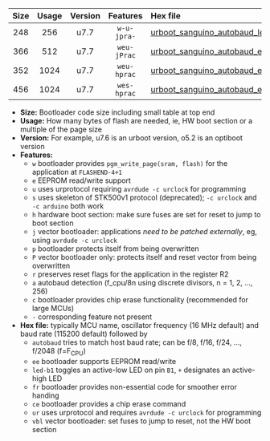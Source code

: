 |Size|Usage|Version|Features|Hex file|
|:-:|:-:|:-:|:-:|:--|
|248|256|u7.7|`w-u-jpra-`|[urboot_sanguino_autobaud_led+b0_ur_vbl.hex](https://raw.githubusercontent.com/stefanrueger/urboot.hex/main/boards/sanguino/autobaud/urboot_sanguino_autobaud_led+b0_ur_vbl.hex)|
|366|512|u7.7|`weu-jPrac`|[urboot_sanguino_autobaud_ee_led+b0_fr_ce_ur_vbl.hex](https://raw.githubusercontent.com/stefanrueger/urboot.hex/main/boards/sanguino/autobaud/urboot_sanguino_autobaud_ee_led+b0_fr_ce_ur_vbl.hex)|
|352|1024|u7.7|`weu-hprac`|[urboot_sanguino_autobaud_ee_led+b0_fr_ce_ur.hex](https://raw.githubusercontent.com/stefanrueger/urboot.hex/main/boards/sanguino/autobaud/urboot_sanguino_autobaud_ee_led+b0_fr_ce_ur.hex)|
|456|1024|u7.7|`wes-hprac`|[urboot_sanguino_autobaud_ee_led+b0_fr_ce.hex](https://raw.githubusercontent.com/stefanrueger/urboot.hex/main/boards/sanguino/autobaud/urboot_sanguino_autobaud_ee_led+b0_fr_ce.hex)|

- **Size:** Bootloader code size including small table at top end
- **Usage:** How many bytes of flash are needed, ie, HW boot section or a multiple of the page size
- **Version:** For example, u7.6 is an urboot version, o5.2 is an optiboot version
- **Features:**
  + `w` bootloader provides `pgm_write_page(sram, flash)` for the application at `FLASHEND-4+1`
  + `e` EEPROM read/write support
  + `u` uses urprotocol requiring `avrdude -c urclock` for programming
  + `s` uses skeleton of STK500v1 protocol (deprecated); `-c urclock` and `-c arduino` both work
  + `h` hardware boot section: make sure fuses are set for reset to jump to boot section
  + `j` vector bootloader: applications *need to be patched externally*, eg, using `avrdude -c urclock`
  + `p` bootloader protects itself from being overwritten
  + `P` vector bootloader only: protects itself and reset vector from being overwritten
  + `r` preserves reset flags for the application in the register R2
  + `a` autobaud detection (f_cpu/8n using discrete divisors, n = 1, 2, ..., 256)
  + `c` bootloader provides chip erase functionality (recommended for large MCUs)
  + `-` corresponding feature not present
- **Hex file:** typically MCU name, oscillator frequency (16 MHz default) and baud rate (115200 default) followed by
  + `autobaud` tries to match host baud rate; can be f/8, f/16, f/24, ..., f/2048 (f=F<sub>CPU</sub>)
  + `ee` bootloader supports EEPROM read/write
  + `led-b1` toggles an active-low LED on pin `B1`, `+` designates an active-high LED
  + `fr` bootloader provides non-essential code for smoother error handing
  + `ce` bootloader provides a chip erase command
  + `ur` uses urprotocol and requires `avrdude -c urclock` for programming
  + `vbl` vector bootloader: set fuses to jump to reset, not the HW boot section
